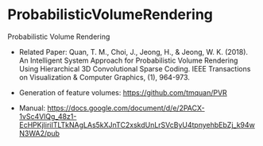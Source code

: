 # ProbabilisticVolumeRendering
Probabilistic Volume Rendering

- Related Paper: 
  Quan, T. M., Choi, J., Jeong, H., & Jeong, W. K. (2018). An Intelligent System Approach for Probabilistic Volume Rendering Using Hierarchical 3D Convolutional Sparse Coding. IEEE Transactions on Visualization & Computer Graphics, (1), 964-973.


- Generation of feature volumes: 
  https://github.com/tmquan/PVR 


- Manual:
  https://docs.google.com/document/d/e/2PACX-1vSc4VlQg_48z1-EcHPKjliriITLTkNAgLAs5kXJnTC2xskdUnLrSVcByU4tpnyehbEbZj_k94wN3WA2/pub
